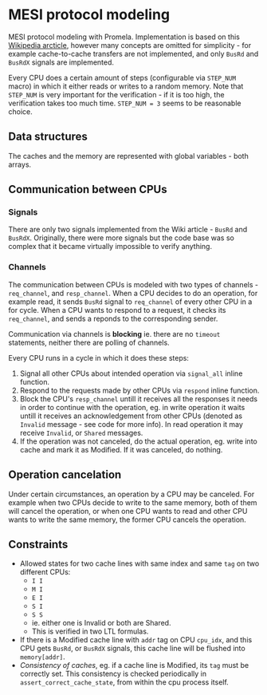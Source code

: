 
# MESI protocol modeling
MESI protocol modeling with Promela.
Implementation is based on this [Wikipedia arcticle](https://en.wikipedia.org/wiki/MESI_protocol),
however many concepts are omitted for simplicity - for example cache-to-cache transfers
are not implemented, and only `BusRd` and `BusRdX` signals are implemented.

Every CPU does a certain amount of steps (configurable via `STEP_NUM` macro) in which it either
reads or writes to a random memory.
Note that `STEP_NUM` is very important for the verification - if it is too high, the
verification takes too much time.
`STEP_NUM = 3` seems to be reasonable choice.

## Data structures
The caches and the memory are represented with global variables - both arrays.


## Communication between CPUs
### Signals
There are only two signals implemented from the Wiki article - `BusRd` and `BusRdX`.
Originally, there were more signals but the code base was so complex that it became virtually
impossible to verify anything.

### Channels
The communication between CPUs is modeled with two types of channels - `req_channel`, and `resp_channel`.
When a CPU decides to do an operation, for example read, it sends `BusRd` signal to `req_channel` of
every other CPU in a for cycle.
When a CPU wants to respond to a request, it checks its `req_channel`, and sends a reponds to
the corresponding sender.

Communication via channels is **blocking** ie. there are no `timeout` statements, neither there are
polling of channels.

Every CPU runs in a cycle in which it does these steps:
1. Signal all other CPUs about intended operation via `signal_all` inline function.
2. Respond to the requests made by other CPUs via `respond` inline function.
3. Block the CPU's `resp_channel` untill it receives all the responses it needs in order
  to continue with the operation, eg. in write operation it waits untill it receives
  an acknowledgement from other CPUs (denoted as `Invalid` message - see code for more info).
  In read operation it may receive `Invalid`, or `Shared` messages.
4. If the operation was not canceled, do the actual operation, eg. write into cache
  and mark it as Modified. If it was canceled, do nothing.

## Operation cancelation
Under certain circumstances, an operation by a CPU may be canceled.
For example when two CPUs decide to write to the same memory, both of them will cancel the
operation, or when one CPU wants to read and other CPU wants to write the same memory, the
former CPU cancels the operation.

## Constraints
- Allowed states for two cache lines with same index and same `tag` on two different CPUs:
    - `I I`
    - `M I`
    - `E I`
    - `S I`
    - `S S`
    - ie. either one is Invalid or both are Shared.
    - This is verified in two LTL formulas.
- If there is a Modified cache line with `addr` tag on CPU `cpu_idx`, and this CPU gets
  `BusRd`, or `BusRdX` signals, this cache line will be flushed into `memory[addr]`.
- *Consistency of caches*, eg. if a cache line is Modified, its `tag` must be correctly set.
  This consistency is checked periodically in `assert_correct_cache_state`, from within
  the cpu process itself.
